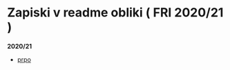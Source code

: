# Zapiski v readme obliki ( FRI 2020/21 )
**2020/21**
- <a href="https://github.com/mindOfCaspian/zapiski/tree/main/prpo">prpo</a>
